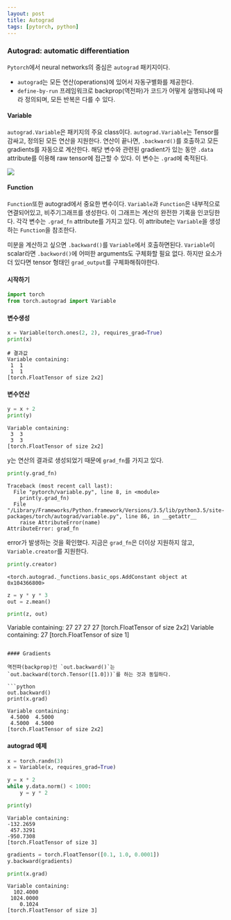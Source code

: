 ```yaml
---
layout: post
title: Autograd
tags: [pytorch, python]
---
```


### Autograd: automatic differentiation

`Pytorch`에서 neural networks의 중심은 `autograd` 패키지이다.
- `autograd`는 모든 연산(operations)에 있어서 자동구별화를 제공한다.
- `define-by-run` 프레임워크로 backprop(역전파)가 코드가 어떻게 실행되냐에 따라 정의되며, 모든 반복은 다를 수 있다.


#### Variable

`autograd.Variable`은 패키지의 주요 class이다. `autograd.Variable`는 Tensor를 감싸고, 정의된 모든 연산을 지원한다. 연산이 끝나면, `.backward()`를 호출하고 모든 gradients를 자동으로 계산한다. 해당 변수와 관련된 gradient가 있는 동안 `.data` attribute를 이용해 raw tensor에 접근할 수 있다. 이 변수는 `.grad`에 축적된다.

![](http://pytorch.org/tutorials/_images/Variable.png)

#### Function
`Function`또한 autograd에서 중요한 변수이다. `Variable`과 `Function`은 내부적으로 연결되어있고, 비주기그래프를 생성한다. 이 그래프는 계산의 완전한 기록을 인코딩한다. 각각 변수는 `.grad_fn` attribute를 가지고 있다. 이 attribute는 `Variable`을 생성하는 `Function`을 참조한다.

미분을 계산하고 싶으면 `.backward()`를 `Variable`에서 호출하면된다. `Variable`이 scalar라면 `.backword()`에 어떠한 arguments도 구체화할 필요 없다. 하지만 요소가 더 있다면 tensor 형태인 `grad_output`를 구체화해줘야한다.

#### 시작하기
```python
import torch
from torch.autograd import Variable
```

#### 변수생성
```python
x = Variable(torch.ones(2, 2), requires_grad=True)
print(x)
```
```
# 결과값
Variable containing:
 1  1
 1  1
[torch.FloatTensor of size 2x2]
```

#### 변수연산
```python
y = x + 2
print(y)
```
```
Variable containing:
 3  3
 3  3
[torch.FloatTensor of size 2x2]
```

y는 연산의 결과로 생성되었기 때문에 `grad_fn`를 가지고 있다.
```python
print(y.grad_fn)
```
```
Traceback (most recent call last):
  File "pytorch/variable.py", line 8, in <module>
    print(y.grad_fn)
  File "/Library/Frameworks/Python.framework/Versions/3.5/lib/python3.5/site-packages/torch/autograd/variable.py", line 86, in __getattr__
    raise AttributeError(name)
AttributeError: grad_fn
```
error가 발생하는 것을 확인했다. 지금은 `grad_fn`은 더이상 지원하지 않고, `Variable.creator`를 지원한다.
```python
print(y.creator)
```
```
<torch.autograd._functions.basic_ops.AddConstant object at 0x104366800>
```

```python
z = y * y * 3
out = z.mean()

print(z, out)
```
Variable containing:
 27  27
 27  27
[torch.FloatTensor of size 2x2]
 Variable containing:
 27
[torch.FloatTensor of size 1]
```

#### Gradients

역전파(backprop)인 `out.backward()`는 `out.backward(torch.Tensor([1.0]))`를 하는 것과 동일하다.

```python
out.backward()
print(x.grad)
```
```
Variable containing:
 4.5000  4.5000
 4.5000  4.5000
[torch.FloatTensor of size 2x2]
```

#### autograd 예제
```python
x = torch.randn(3)
x = Variable(x, requires_grad=True)

y = x * 2
while y.data.norm() < 1000:
    y = y * 2

print(y)
```
```
Variable containing:
-132.2659
 457.3291
-950.7308
[torch.FloatTensor of size 3]
```

```python
gradients = torch.FloatTensor([0.1, 1.0, 0.0001])
y.backward(gradients)

print(x.grad)
```
```
Variable containing:
  102.4000
 1024.0000
    0.1024
[torch.FloatTensor of size 3]
```